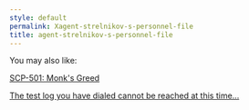 ```yaml
---
style: default
permalink: Xagent-strelnikov-s-personnel-file
title: agent-strelnikov-s-personnel-file
---
```

You may also like:

[SCP-501: Monk's Greed](http://scp-wiki.net/scp-501)

[The test log you have dialed cannot be reached at this time...](http://scp-wiki.net/test-log-scp-926-1)

